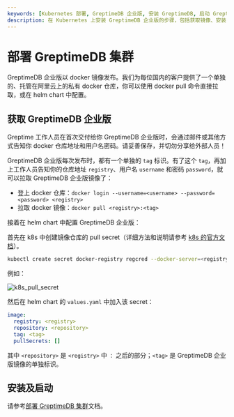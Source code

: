 ```yaml
---
keywords: [Kubernetes 部署, GreptimeDB 企业版, 安装 GreptimeDB, 启动 GreptimeDB, 私有 docker 仓库, helm chart]
description: 在 Kubernetes 上安装 GreptimeDB 企业版的步骤，包括获取镜像、安装 GreptimeDB Operator 和 etcd 集群、配置 values.yaml 和启动 GreptimeDB。
---
```


# 部署 GreptimeDB 集群

GreptimeDB 企业版以 docker 镜像发布。我们为每位国内的客户提供了一个单独的、托管在阿里云上的私有 docker 仓库，你可以使用 docker pull 命令直接拉取，或在 helm chart 中配置。

## 获取 GreptimeDB 企业版

Greptime 工作人员在首次交付给你 GreptimeDB 企业版时，会通过邮件或其他方式告知你 docker 仓库地址和用户名密码。请妥善保存，并切勿分享给外部人员！

GreptimeDB 企业版每次发布时，都有一个单独的 `tag` 标识。有了这个 `tag`，再加上工作人员告知你的仓库地址 `registry`、用户名 `username` 和密码 `password`，就可以拉取 GreptimeDB 企业版镜像了：

- 登上 docker 仓库：`docker login --username=<username> --password=<password> <registry>`
- 拉取 docker 镜像：`docker pull <registry>:<tag>`

接着在 helm chart 中配置 GreptimeDB 企业版：

首先在 k8s 中创建镜像仓库的 pull secret（详细方法和说明请参考 [k8s 的官方文档](https://kubernetes.io/docs/tasks/configure-pod-container/pull-image-private-registry/)）。

```bash
kubectl create secret docker-registry regcred --docker-server=<registry> --docker-username=<username> --docker-password=<password>
```

例如：

![k8s_pull_secret](/k8s-pull-secret.jpg)

然后在 helm chart 的 `values.yaml` 中加入该 secret：

```yaml
image:
  registry: <registry>
  repository: <repository>
  tag: <tag>
  pullSecrets: []
```

其中 `<repository>` 是 `<registry>` 中 `：` 之后的部分；`<tag>` 是 GreptimeDB 企业版镜像的单独标识。

## 安装及启动

请参考[部署 GreptimeDB 集群](/user-guide/deployments-administration/deploy-on-kubernetes/deploy-greptimedb-cluster.md)文档。

